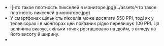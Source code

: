 - ![что такое плотность пикселей в мониторе.jpg](../assets/что такое плотность пикселей в мониторе.jpg)
- У смартфонах щільність пікселів може досягати 550 PPI, тоді як у телевізорах і в моніторах цей показник рідко перевищує 100 PPI. Ця величина вказує, скільки точок розташовано на дюйм, з огляду на його висоту й ширину.
-
